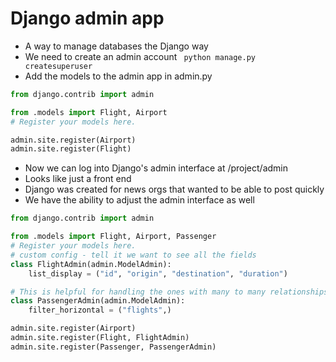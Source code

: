 # Django admin app
- A way to manage databases the Django way
- We need to create an admin account
``` python manage.py createsuperuser```
- Add the models to the admin app in admin.py
```py
from django.contrib import admin

from .models import Flight, Airport
# Register your models here.

admin.site.register(Airport)
admin.site.register(Flight)
```
- Now we can log into Django's admin interface at /project/admin
- Looks like just a front end
- Django was created for news orgs that wanted to be able to post quickly
- We have the ability to adjust the admin interface as well
```py
from django.contrib import admin

from .models import Flight, Airport, Passenger
# Register your models here.
# custom config - tell it we want to see all the fields
class FlightAdmin(admin.ModelAdmin):
    list_display = ("id", "origin", "destination", "duration")

# This is helpful for handling the ones with many to many relationships
class PassengerAdmin(admin.ModelAdmin):
    filter_horizontal = ("flights",)

admin.site.register(Airport)
admin.site.register(Flight, FlightAdmin)
admin.site.register(Passenger, PassengerAdmin)


```